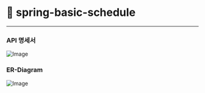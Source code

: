 # 📆 spring-basic-schedule

---

### API 명세서
![Image](https://github.com/user-attachments/assets/53df1fa2-7508-433f-9e8f-953a8143c323)

### ER-Diagram
![Image](https://github.com/user-attachments/assets/6aa57edf-244c-41d4-8340-62b1f583eb67)
